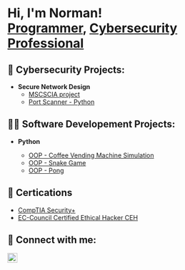 <h1>Hi, I'm Norman! <br/><a href="https://github.com/nebuen">Programmer</a>, <a href="https://www.linkedin.com/in/normanebuen">Cybersecurity Professional</a></h1>

<h2>🔐 Cybersecurity Projects:</h2>

- <b>Secure Network Design</b>
  - [MSCSCIA project](https://github.com/nebuen/Software-network-design)
  - [Port Scanner - Python](https://github.com/nebuen/port_scanner/blob/main/README.md)

  
<h2>👨‍💻 Software Developement Projects:</h2>

- <b>Python</b>

  - [OOP - Coffee Vending Machine Simulation](https://github.com/nebuen/oop-coffee-machine/blob/main/README.md)
  - [OOP - Snake Game](https://github.com/nebuen/Snake_game/blob/main/README.md)
  - [OOP - Pong](https://github.com/nebuen/build_pong/blob/main/README.md)
   
<h2>📄 Certications</h2>

- [CompTIA Security+](https://www.credly.com/badges/4500fa65-ac1e-41cc-b3f5-f0128ef897c1?source=linked_in_profile)
- [EC-Council Certified Ethical Hacker CEH](https://aspen.eccouncil.org/VerifyBadge?type=certification&a=VVUr2sh+obJViSmBkqkrXbNvlqEg1EZ5Jut9jgKIBEc=)

<h2> 🤳 Connect with me:</h2>

[<img align="left" alt="JoshMadakor | LinkedIn" width="22px" src="https://cdn.jsdelivr.net/npm/simple-icons@v3/icons/linkedin.svg" />][linkedin]

[linkedin]: https://linkedin.com/in/normanebuen

<!--


Here are some ideas to get you started:

- 🔭 I’m currently working on ...
- 🌱 I’m currently learning ...
- 👯 I’m looking to collaborate on ...
- 🤔 I’m looking for help with ...
- 💬 Ask me about ...
- 📫 How to reach me: ...
- 😄 Pronouns: ...
- ⚡ Fun fact: ...



- <b>Full Stack Web App (React, NodeJS, Azure, and Machine Learning Components)</b>
  - [Image Analysis Middleware](https://github.com/joshmadakor1/4chan-Image-Analysis-Middleware-C964) <b><i>(Potentially NSFW)</b></i>
- <b>PowerShell</b>
  - [Windows EventLog: Failed RDP Logins Source IP to full GeoData Conversion](https://github.com/joshmadakor1/Sentinel-Lab)
  - [JWipe (Disk Wiping Utility)](https://github.com/joshmadakor1/Jwipe.PowerShell)
  - [Active Directory Bulk User Creation](https://github.com/joshmadakor1/AD_PS)
  - [FIM (File Integrity Monitor)](https://github.com/joshmadakor1/PowerShell-Integrity-FIM)
- <b>C# (.NET Desktop Applications)</b>
  - [Ransomware Proof of Concept (Encrypter)](https://github.com/joshmadakor1/EncrypterPOC)
  - [Ransomware Proof of Concept (Decrypter)](https://github.com/joshmadakor1/DecrypterPOC)
  - [Keylogger with Email Capability](https://github.com/joshmadakor1/Key-Logger-With-Email)
- <b>Python</b>
  - [Package Delivery Application (Datastructures and Algorithms Demo)](https://github.com/joshmadakor1/Package-Delivery-Pathfinding-Algorithm)




-->
